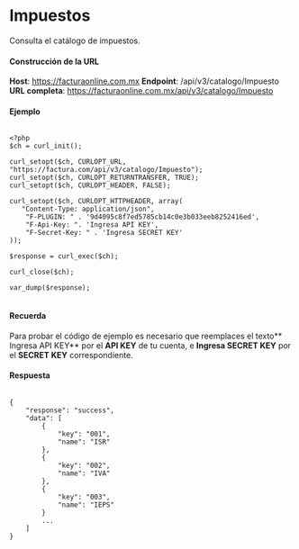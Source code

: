 
# Impuestos

Consulta el catálogo de impuestos.

#### Construcción de la URL

**Host**: https://facturaonline.com.mx
**Endpoint**:  /api/v3/catalogo/Impuesto
**URL completa**:  https://facturaonline.com.mx/api/v3/catalogo/Impuesto


#### Ejemplo

```

<?php
$ch = curl_init();

curl_setopt($ch, CURLOPT_URL, "https://factura.com/api/v3/catalogo/Impuesto");
curl_setopt($ch, CURLOPT_RETURNTRANSFER, TRUE);
curl_setopt($ch, CURLOPT_HEADER, FALSE);

curl_setopt($ch, CURLOPT_HTTPHEADER, array(
   "Content-Type: application/json",
    "F-PLUGIN: " . '9d4095c8f7ed5785cb14c0e3b033eeb8252416ed',
    "F-Api-Key: ". 'Ingresa API KEY',
    "F-Secret-Key: " . 'Ingresa SECRET KEY'
));

$response = curl_exec($ch);

curl_close($ch);

var_dump($response);


```


#### Recuerda

Para probar el código de ejemplo es necesario que reemplaces el texto** Ingresa API KEY** por el **API KEY** de tu cuenta, e **Ingresa SECRET KEY** por el **SECRET KEY** correspondiente.


#### Respuesta

```

{
    "response": "success",
    "data": [
        {
            "key": "001",
            "name": "ISR"
        },
        {
            "key": "002",
            "name": "IVA"
        },
        {
            "key": "003",
            "name": "IEPS"
        }
        ...
    ]
}

```
